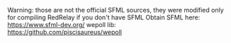 Warning: those are not the official SFML sources, they were modified only for compiling RedRelay if you don't have SFML
Obtain SFML here: https://www.sfml-dev.org/
wepoll lib: https://github.com/piscisaureus/wepoll